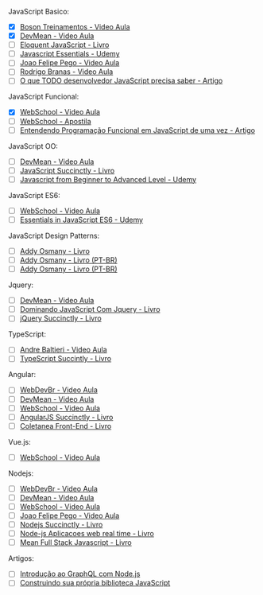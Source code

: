 JavaScript Basico:
- [x] [Boson Treinamentos - Video Aula](https://www.youtube.com/playlist?list=PLucm8g_ezqNrXkDWHtgvtU9RGuauEs_xz)
- [x] [DevMean - Video Aula](https://www.youtube.com/channel/UCJZJZS3Y-thD9up9kQ5l5Ng/videos)
- [ ] [Eloquent JavaScript - Livro](http://braziljs.github.io/eloquente-javascript/)
- [ ] [Javascript Essentials -  Udemy](https://www.udemy.com/javascript-essentials/learn/v4/overview)	
- [ ] [Joao Felipe Pego - Video Aula](https://www.youtube.com/playlist?list=PLHO9UhS3tkPTvd2ZD86Kf69lXOQlLlfnX)
- [ ] [Rodrigo Branas - Video Aula](https://www.youtube.com/playlist?list=PLQCmSnNFVYnT1-oeDOSBnt164802rkegc)
- [ ] [O que TODO desenvolvedor JavaScript precisa saber - Artigo](https://medium.com/tableless/o-que-todo-desenvolvedor-javascript-precisa-saber-2cc33daedb86#.cyrs2jv6j)	
	
JavaScript Funcional:
- [x] [WebSchool - Video Aula](https://www.youtube.com/playlist?list=PL77JVjKTJT2iAlBJX3buyljqzfoR9nV_R)	
- [ ] [WebSchool - Apostila](https://github.com/Webschool-io/workshop-js-funcional-free)
- [ ] [Entendendo Programação Funcional em JavaScript de uma vez - Artigo](https://medium.com/tableless/entendendo-programa%C3%A7%C3%A3o-funcional-em-javascript-de-uma-vez-c676489be08b#.w2lt617e2)

JavaScript OO:
- [ ] [DevMean - Video Aula](http://www.devmean.com.br/ead/#/cursos/580a155626763d0012da299b)
- [ ] [JavaScript Succinctly - Livro](https://trello.com/c/HPl8QdQk/46-javascript-succinctly)
- [ ] [Javascript from Beginner to Advanced Level - Udemy](https://www.udemy.com/javascript-from-beginner-to-advanced-level/learn/v4/overview)

JavaScript ES6:
- [ ] [WebSchool - Video Aula](https://www.youtube.com/playlist?list=PL77JVjKTJT2gS3pkXAamNG2EakHA53HcS)
- [ ] [Essentials in JavaScript ES6 - Udemy](https://www.udemy.com/essentials-in-javascript-es6/learn/v4/overview)

JavaScript Design Patterns:
- [ ] [Addy Osmany - Livro](https://addyosmani.com/resources/essentialjsdesignpatterns/book/)
- [ ] [Addy Osmany - Livro (PT-BR)](https://github.com/fhferreira/aprendendo-padroes-de-projeto-javascript)
- [ ] [Addy Osmany - Livro (PT-BR)](http://letanure.github.io/blog/2013/08/19/javascript-design-patterns-livro-gratuito/)
	
Jquery:
- [ ] [DevMean - Video Aula](http://www.devmean.com.br/ead/#/cursos/580baf83c681950012a97f37)
- [ ] [Dominando JavaScript Com Jquery - Livro](https://trello.com/c/N2hpjXnB/8-dominando-javascript-com-jquery)
- [ ] [jQuery Succinctly - Livro](https://trello.com/c/zs5VcmZk/42-jquery-succinctly)

TypeScript:
- [ ] [Andre Baltieri - Video Aula](https://www.youtube.com/playlist?list=PLTMuY7ptzFIS4usDcmCM_ukdIsmeuXNzD)
- [ ] [TypeScript Succintly - Livro](https://trello.com/c/JaHgwffj/54-typescript-succintly)

Angular:
- [ ] [WebDevBr - Video Aula](https://www.webdevbr.com.br/aulas#/curso/15/curso-de-angularjs-essencial)
- [ ] [DevMean - Video Aula](http://www.devmean.com.br/ead/#/cursos/580bbc09c681950012a97f4a)
- [ ] [WebSchool - Video Aula](https://www.youtube.com/playlist?list=PL77JVjKTJT2hfviaP9JV_ZyJWSD4je7Df)
- [ ] [AngularJS Succinctly - Livro](https://trello.com/c/NY8nMjRy/17-angularjs-succinctly)
- [ ] [Coletanea Front-End - Livro](https://trello.com/c/VnLiTnpI/12-coletanea-front-end-uma-antologia-da-comunidade-front-end-brasileira)

Vue.js:
- [ ] [WebSchool - Video Aula](https://www.youtube.com/playlist?list=PL77JVjKTJT2hpxOjdD6VDc1JDXAKs08z5)

Nodejs:
- [ ] [WebDevBr - Video Aula](https://www.webdevbr.com.br/aulas#/curso/36/nodejs-para-web-com-express-e-mongodb)
- [ ] [DevMean - Video Aula](http://www.devmean.com.br/ead/#/cursos/584643c6e5d4820013e7d2a9)
- [ ] [WebSchool - Video Aula](https://www.youtube.com/playlist?list=PL77JVjKTJT2hP_lxL88oDo2rJvOskpGfJ)
- [ ] [Joao Felipe Pego - Video Aula](https://www.youtube.com/user/Jua0o0o/playlists?sort=dd&view=1&shelf_id=0)
- [ ] [Nodejs Succinctly - Livro](https://trello.com/c/ixZuTmUI/47-nodejs-succinctly)
- [ ] [Node-js Aplicacoes web real time - Livro](https://trello.com/c/vNAo8sCi/20-node-js-aplicacoes-web-real-time)
- [ ] [Mean Full Stack Javascript - Livro](https://trello.com/c/ocILG7GG/18-mean-full-stack-javascript-para-aplicacoes-web-com-mongodb-express-angular-e-node)

Artigos:
- [ ] [Introdução ao GraphQL com Node.js](https://medium.com/tableless/introdu%C3%A7%C3%A3o-ao-graphql-com-node-js-1106c17b9b97#.7ptptkg0e)
- [ ] [Construindo sua própria biblioteca JavaScript](https://medium.com/tableless/construindo-sua-propria-bliblioteca-javascript-17b0f7ccbd71#.5bz0it35e)